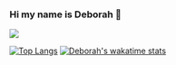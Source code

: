 ### Hi my name is Deborah 👋 

![](https://github.com/DeborahOsilade/Deborah-s-osilade/blob/main/Images/Deborah%20Osilade%20(1).png)


[![Top Langs](https://github-readme-stats.vercel.app/api/top-langs/?username=deborahosilade&langs_count=8)](https://github.com/anuraghazra/github-readme-stats)
[![Deborah's wakatime stats](https://github-readme-stats.vercel.app/api/wakatime?username=deborahosilade)](https://github.com/anuraghazra/github-readme-stats)

